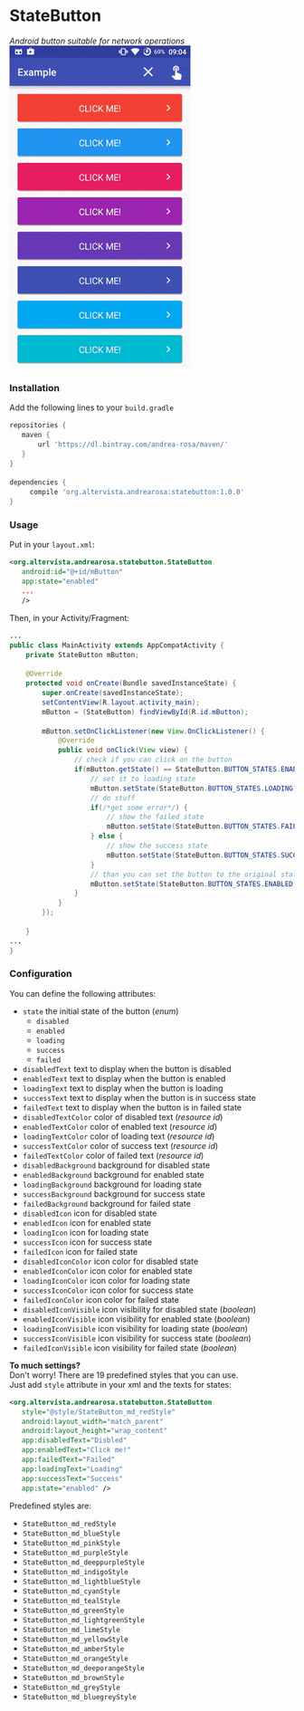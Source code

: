 # StateButton
*Android button suitable for network operations*  
![Sample](/img/sample.gif)  
### Installation
Add the following lines to your `build.gradle`
```gradle
repositories {
   maven {
       url 'https://dl.bintray.com/andrea-rosa/maven/'
   }
}
 
dependencies {
     compile 'org.altervista.andrearosa:statebutton:1.0.0'
}
```
### Usage
Put in your `layout.xml`:
```xml
<org.altervista.andrearosa.statebutton.StateButton
   android:id="@+id/mButton"
   app:state="enabled"
   ...
   />
```
Then, in your Activity/Fragment:
```java
...
public class MainActivity extends AppCompatActivity {
    private StateButton mButton;

    @Override
    protected void onCreate(Bundle savedInstanceState) {
        super.onCreate(savedInstanceState);
        setContentView(R.layout.activity_main);
        mButton = (StateButton) findViewById(R.id.mButton);
        
        mButton.setOnClickListener(new View.OnClickListener() {
            @Override
            public void onClick(View view) {
                // check if you can click on the button
                if(mButton.getState() == StateButton.BUTTON_STATES.ENABLED) {
                    // set it to loading state
                    mButton.setState(StateButton.BUTTON_STATES.LOADING);
                    // do stuff
                    if(/*get some error*/) {
                        // show the failed state
                        mButton.setState(StateButton.BUTTON_STATES.FAILED);
                    } else {
                        // show the success state
                        mButton.setState(StateButton.BUTTON_STATES.SUCCESS);
                    }
                    // than you can set the button to the original state
                    mButton.setState(StateButton.BUTTON_STATES.ENABLED);
                }
            }
        });
        
    }
...
}
```

### Configuration
You can define the following attributes:
 - `state` the initial state of the button (*enum*)
   * `disabled`
   * `enabled`
   * `loading`
   * `success`
   * `failed`
 - `disabledText` text to display when the button is disabled
 - `enabledText` text to display when the button is enabled
 - `loadingText` text to display when the button is loading
 - `successText` text to display when the button is in success state
 - `failedText` text to display when the button is in failed state
 - `disabledTextColor` color of disabled text (*resource id*)
 - `enabledTextColor` color of enabled text (*resource id*)
 - `loadingTextColor` color of loading text (*resource id*)
 - `successTextColor` color of success text (*resource id*)
 - `failedTextColor` color of failed text (*resource id*)
 - `disabledBackground` background for disabled state
 - `enabledBackground` background for enabled state
 - `loadingBackground` background for loading state
 - `successBackground` background for success state
 - `failedBackground` background for failed state
 - `disabledIcon` icon for disabled state
 - `enabledIcon` icon for enabled state
 - `loadingIcon` icon for loading state
 - `successIcon` icon for success state
 - `failedIcon` icon for failed state
 - `disabledIconColor` icon color for disabled state
 - `enabledIconColor` icon color for enabled state
 - `loadingIconColor` icon color for loading state
 - `successIconColor` icon color for success state
 - `failedIconColor` icon color for failed state
 - `disabledIconVisible` icon visibility for disabled state (*boolean*)
 - `enabledIconVisible` icon visibility for enabled state (*boolean*)
 - `loadingIconVisible` icon visibility for loading state (*boolean*)
 - `successIconVisible` icon visibility for success state (*boolean*)
 - `failedIconVisible` icon visibility for failed state (*boolean*)

**To much settings?**  
Don't worry! There are 19 predefined styles that you can use.  
Just add `style` attribute in your xml and the texts for states:
```xml
<org.altervista.andrearosa.statebutton.StateButton
   style="@style/StateButton_md_redStyle"
   android:layout_width="match_parent"
   android:layout_height="wrap_content"
   app:disabledText="Disbled"
   app:enabledText="Click me!"
   app:failedText="Failed"
   app:loadingText="Loading"
   app:successText="Success"
   app:state="enabled" />
```

Predefined styles are:
 - `StateButton_md_redStyle`
 - `StateButton_md_blueStyle`
 - `StateButton_md_pinkStyle`
 - `StateButton_md_purpleStyle`
 - `StateButton_md_deeppurpleStyle`
 - `StateButton_md_indigoStyle`
 - `StateButton_md_lightblueStyle`
 - `StateButton_md_cyanStyle`
 - `StateButton_md_tealStyle`
 - `StateButton_md_greenStyle`
 - `StateButton_md_lightgreenStyle`
 - `StateButton_md_limeStyle`
 - `StateButton_md_yellowStyle`
 - `StateButton_md_amberStyle`
 - `StateButton_md_orangeStyle`
 - `StateButton_md_deeporangeStyle`
 - `StateButton_md_brownStyle`
 - `StateButton_md_greyStyle`
 - `StateButton_md_bluegreyStyle`

